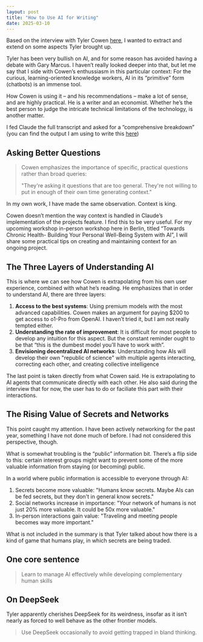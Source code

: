 ```yaml
---
layout: post
title: "How to Use AI for Writing"
date: 2025-03-10
---
```


Based on the interview with Tyler Cowen [here](https://www.youtube.com/watch?v=H1ztOoADp7M),
I wanted to extract and extend on some aspects Tyler brought up.

Tyler has been very bullish on AI, and for some reason has avoided having a debate
with Gary Marcus. I haven’t really looked deeper into that, but let me say that I side
with Cowen’s enthussiasm in this particular context: For the curious, learning-oriented knowledge workers,
AI in its “primitive” form (chatbots) is an immense tool.

How Cowen is using it – and his recommendations – make a lot of sense, and are highly
practical. He is a writer and an economist. Whether he’s the best person to judge the
intricate technical limitations of the technology, is another matter.

I fed Claude the full transcript and asked for a ”comprehensive breakdown” (you can
find the output I am using to write this [here](https://nicoappel.github.io/assets/docs/claude-output-tyler-cowen.md))

## Asking Better Questions

> Cowen emphasizes the importance of specific, practical questions rather than broad queries:
>
> "They're asking it questions that are too general. They're not willing to put in enough of their own time generating context."

In my own work, I have made the same observation. Context is king.

Cowen doesn’t mention the way context is handled in Claude’s implementation of the projects feature.
I find this to be very useful. For my upcoming workshop in-person workshop here in Berlin, titled “Towards Chronic Health-
Building Your Personal Well-Being System with AI”, I will share some practical tips on creating and maintaining context
for an ongoing project.

## The Three Layers of Understanding AI

This is where we can see how Cowen is extrapolating from his own user experience, combined with
what he’s reading. He emphasizes that in order to understand AI, there are three layers:

1. **Access to the best systems**: Using premium models with the most advanced capabilities. Cowen makes an argument for paying $200 to get access to o1-Pro from OpenAI. I haven’t tried it, but I am not really tempted either.
2. **Understanding the rate of improvement**: It is difficult for most people to develop any intuition for this aspect. But the constant reminder ought to be that “this is the dumbest model you’ll have to work with”.
3. **Envisioning decentralized AI networks**: Understanding how AIs will develop their own "republic of science" with multiple agents interacting, correcting each other, and creating collective intelligence

The last point is taken directly from what Cowen said. He is extrapolating to AI agents that communicate directly with each other. He also said during the interview that for now, the user has to do or faciliate this part with their
interactions.

## The Rising Value of Secrets and Networks

This point caught my attention. I have been actively networking for the past year, something I have not done much of before. I had not considered this perspective, though.

What is somewhat troubling is the “public” information bit. There’s a flip side to this: certain interest groups might want to prevent some of the more valuable information from staying (or becoming) public.

In a world where public information is accessible to everyone through AI:

1. Secrets become more valuable: "Humans know secrets. Maybe AIs can be fed secrets, but they don't in general know secrets."
2. Social networks increase in importance: "Your network of humans is not just 20% more valuable. It could be 50x more valuable."
3. In-person interactions gain value: "Traveling and meeting people becomes way more important."

What is not included in the summary is that Tyler talked about how there is a kind of game that humans play, in which secrets are being traded.

## One core sentence

> Learn to manage AI effectively while developing complementary human skills

## On DeepSeek

Tyler apparently cherishes DeepSeek for its weirdness, insofar as it isn’t nearly as forced to well behave as the other frontier models.

> Use DeepSeek occasionally to avoid getting trapped in bland thinking.
